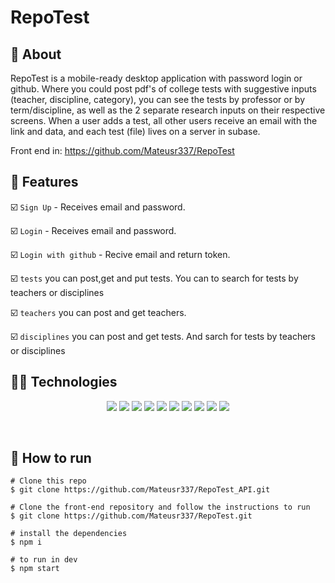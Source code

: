 # RepoTest


##  :link: About

RepoTest is a mobile-ready desktop application with password login or github.
Where you could post pdf's of college tests with suggestive inputs (teacher, discipline, category), you can see the tests by professor or by term/discipline, as well as the 2 separate research inputs on their respective screens.
When a user adds a test, all other users receive an email with the link and data, and each test (file) lives on a server in subase.

Front end in: https://github.com/Mateusr337/RepoTest

</div>

## :hammer: Features

:ballot_box_with_check: `Sign Up` - Receives email and password.

:ballot_box_with_check: `Login` - Receives email and password.

:ballot_box_with_check: `Login with github` - Recive email and return token.

:ballot_box_with_check: `tests` you can post,get and put tests. You can to search for tests by teachers or disciplines

:ballot_box_with_check: `teachers` you can post and get teachers.
 
:ballot_box_with_check: `disciplines` you can post and get tests. And sarch for tests by teachers or disciplines

## :woman_technologist: Technologies

<p align="center">
  <img src="https://img.shields.io/badge/HTML5-E34F26?style=for-the-badge&logo=html5&logoColor=white" />
  <img src="https://img.shields.io/badge/CSS3-1572B6?style=for-the-badge&logo=css3&logoColor=white" />
  <img src="https://img.shields.io/badge/typescript-3178C6?style=for-the-badge&logo=typescript&logoColor=black" />
  <img src="https://img.shields.io/badge/ts-node-3178C6?style=for-the-badge&logo=ts-node&logoColor=3178C6" />
  <img src="https://img.shields.io/badge/node.js-363636?style=for-the-badge&logo=node.js&logoColor=339933"/>
  <img src="https://img.shields.io/badge/prettier-F7B93E?style=for-the-badge&logo=prettier&logoColor=000000"/>
  <img src="https://img.shields.io/badge/github-000000?style=for-the-badge&logo=github&logoColor=ffffff"/>
   <img src="https://img.shields.io/badge/jest-C21325?style=for-the-badge&logo=jest&logoColor=000000"/>
  <img src="https://img.shields.io/badge/supertest-141526?style=for-the-badge&logo=jest&logoColor=ffffff"/>
  <img src="https://img.shields.io/badge/supabase-3ECF8E?style=for-the-badge&logo=supabase&logoColor=ffffff"/>
</p>
<br>  

## :tada: How to run

```
# Clone this repo
$ git clone https://github.com/Mateusr337/RepoTest_API.git

# Clone the front-end repository and follow the instructions to run
$ git clone https://github.com/Mateusr337/RepoTest.git

# install the dependencies
$ npm i

# to run in dev
$ npm start 
```








